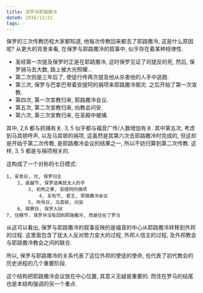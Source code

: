 ```yaml
---
title: 保罗与耶路撒冷
date0: 2016/12/21
tags: ☆
---
```


保罗的三次传教历程大家都知道, 他每次传教回来都去了耶路撒冷, 这是什么原因呢? 从更大的背景来看, 在保罗与耶路撒冷的叙事中, 似乎存在着某种规律性.

- 圣经第一次提及保罗时正是在耶路撒冷, 这时保罗见证了司提反的死, 然后, 保罗骑马去大数, 路上被大光照耀...
- 第二次则是三年后了, 使徒行传两次提及他从杀害他的人手中逃跑.
- 第三次, 保罗与巴拿巴带着安提阿的捐项来耶路撒冷赈灾. 之后开始了第一次宣教.
- 第四次, 第一次宣教归来, 耶路撒冷会议.
- 第五次, 第二次宣教归来, 向教会问安.
- 第六次, 第三次宣教归来, 在圣殿中被捕.

其中, 2,6 都与抓捕有关. 3, 5 似乎都与福音广传/人数增加有关. 其中第五次, 考虑到马其顿呼声, 以及马其顿的捐项, 这虽然是其第六次去耶路撒冷时完成的, 但这却是开始于第二次传教, 是耶路撒冷会议的结果之一, 所以不妨归算到第二次传教. 这样, 3, 5 都是与捐项相关的.

这构成了一个对称的七日模式:

    1, 安息日, 光, 保罗归主
        2, 逾越节, 保罗逃离犹太人的手
            3, 初熟之果, 安提阿的捐项
                4, 五旬节, 君王, 耶路撒冷会议
            5, 吹号日, 马其顿, 问安
        6, 赎罪日, 保罗入狱
    7, 住棚节. 保罗并没有回到耶路撒冷, 而是住在了罗马

从这可以看出, 保罗与耶路撒冷的叙事反映的是福音的中心从耶路撒冷转移到外邦的过程. 这里面包含了犹太人反对势力变大的过程, 外邦人信主的过程, 及外邦教会与耶路撒冷教会之间的联合.

所以, 保罗与耶路撒冷的关系代表了这位外邦的使徒的使命, 也代表了初代教会的历史进程的几个重要阶段.

这个结构把耶路撒冷会议放在中心位置, 其意义无疑是重要的. 而住在罗马的结尾也是本结构强调的另一个重点.
